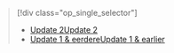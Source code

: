 > [!div class="op_single_selector"]
> * [<span data-ttu-id="451fc-101">Update 2</span><span class="sxs-lookup"><span data-stu-id="451fc-101">Update 2</span></span>](../articles/storsimple/storsimple-clone-volume-u2.md)
> * [<span data-ttu-id="451fc-102">Update 1 & eerdere</span><span class="sxs-lookup"><span data-stu-id="451fc-102">Update 1 & earlier</span></span>](../articles/storsimple/storsimple-clone-volume.md)
> 
> 

